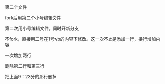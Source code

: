 第二个文件

fork后用第二个小号编辑文件

第二次用小号编辑文件，同时开新分支

不fork，直接用二号在1号wb的内容下修改。这一次不止是添加一行，换行增加内容

一次增加两行

删除第二行和第三行


把上面9：23分的那行删掉
